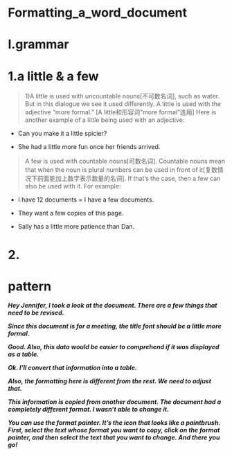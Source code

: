 # Formatting_a_word_document

# I.grammar
# 1.a little & a few
> 1)A little is used with uncountable nouns[不可数名词], such as water. But in this dialogue we see it used differently. A little is used with the adjective “more formal.” [A little和形容词“more formal”连用] Here is another example of a little being used with an adjective:

- Can you make it a little spicier?

- She had a little more fun once her friends arrived.

> A few is used with countable nouns[可数名词]. Countable nouns mean that when the noun is plural numbers can be used in front of it[复数情况下前面能加上数字表示数量的名词]. If that’s the case, then a few can also be used with it. For example:

- I have 12 documents = I have a few documents.

- They want a few copies of this page.

- Sally has a little more patience than Dan.

# 2.







# pattern
***Hey Jennifer, I took a look at the document. There are a few things that need to be revised.***

***Since this document is for a meeting, the title font should be a little more formal.***

***Good. Also, this data would be easier to comprehend if it was displayed as a table.***

***Ok. I’ll convert that information into a table.***

***Also, the formatting here is different from the rest. We need to adjust that.***

***This information is copied from another document. The document had a completely different format. I wasn’t able to change it.***

***You can use the format painter. It’s the icon that looks like a paintbrush. First, select the text whose format you want to copy, click on the format painter, and then select the text that you want to change. And there you go!***



